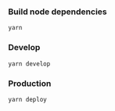 ### Build node dependencies
```
yarn
```
### Develop
```
yarn develop
```
### Production
```
yarn deploy
```
